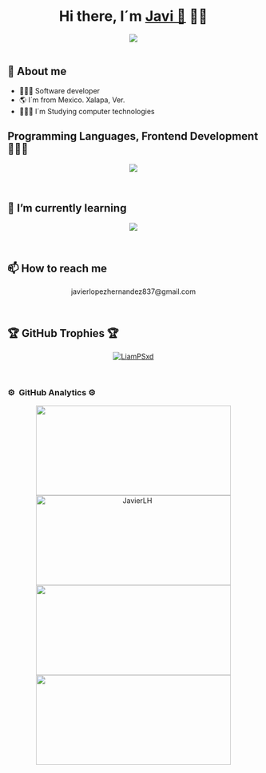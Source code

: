 
<div align="center">
  <h1><strong>Hi there, I´m <a href="">Javi 🐯</a> 👋🏽</strong></h1>
  <!-- <img src="https://user-images.githubusercontent.com/112488911/232362540-6f0e771f-b72b-4ba1-bab2-97b4771f9ec7.png"> -->
  <img src="https://github.com/JavierLH/JavierLH/assets/91098390/ce8e2a0c-c808-41df-b74c-6dd278f2cb73">
</div>
<br>

##  🐯 About me 
- 👨🏽‍💻 Software developer
- 🌎 I´m from Mexico. Xalapa, Ver.
- 👨🏻‍🎓 I´m Studying computer technologies

##  Programming Languages, Frontend Development👨🏽‍💻
<p align="center">
  <a href="https://skillicons.dev">
    <img src="https://skillicons.dev/icons?i=androidstudio,angular,bootstrap,c,cpp,css,django,docker,firebase,python,tailwind,git,github,laravel,gradle,html,java,js,kotlin,linux,mongodb,mysql,nginx,nodejs,php,postman,react,spring,sqlite,stackoverflow,vscode&perline=10&theme=light" />
  </a>
</p>
<br>

## 🌱 I’m currently learning 
<p align="center">
  <a href="https://skillicons.dev">
    <img src="https://skillicons.dev/icons?i=django,react&perline=10&theme=dark" />
  </a>
</p>
<br>

## 📫 How to reach me
<p align="center">
javierlopezhernandez837@gmail.com
</p>
<br>



<!-- ## ✍️ Random Dev Quote
![](https://quotes-github-readme.vercel.app/api?type=horizontal&theme=radical) -->

## 🏆 GitHub Trophies 🏆
<p align="center">
  <a href="https://github.com/LiamPSxd">
    <img src="https://github-profile-trophy.vercel.app/?username=LiamPSxd&theme=dark&no-frame=true&no-bg=true&margin-w=4" alt="LiamPSxd" />
  </a>
</p>
<br>

### ⚙️ &nbsp;GitHub Analytics ⚙️
<p align="center">
  <a href="https://github.com/LiamPSxd">
    <img width=390 height="180em" src="https://github-readme-stats-eight-theta.vercel.app/api?username=JavierLH&show_icons=true&theme=dark&include_all_commits=true&count_private=true&hide_border=false"/>
  </a>

  <a href="https://github.com/JavierLH/github-readme-streak-stats" title="Go to Source">
    <img width=390 height="180em" src="https://github-readme-streak-stats.herokuapp.com/?user=JavierLH&theme=dark&border=61dafb&hide_border=false" alt="JavierLH" />
  </a>

  <a href="https://github.com/JavierLH/github-readme-stats" title="Go to Source">
    <img width=390 height="180em" src="https://github-readme-stats.vercel.app/api?username=JavierLH&show_icons=true&theme=dark&border_color=61dafb&hide_border=true" />
  </a>

  <a href="https://github.com/JavierLH/github-readme-stats">
    <img width=390 height="180em" src="https://github-readme-stats.vercel.app/api/top-langs/?username=JavierLH&hide=c%23&icon_color=61dafb&bg_color=20232a&langs_count=8&layout=compact&border_color=61dafb&hide_border=true&theme=dark" />
  </a>
</p>
<br>
